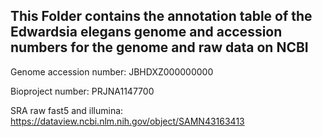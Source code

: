 ## This Folder contains the annotation table of the Edwardsia elegans genome and accession numbers for the genome and raw data on NCBI

Genome accession number: JBHDXZ000000000

Bioproject number: PRJNA1147700

SRA raw fast5 and illumina: https://dataview.ncbi.nlm.nih.gov/object/SAMN43163413
              
